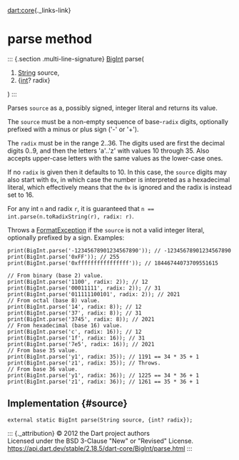 [dart:core](../../dart-core/dart-core-library){._links-link}

parse method
============

::: {.section .multi-line-signature}
[BigInt](../bigint-class) parse(

1.  [String](../string-class) source,
2.  {[int](../int-class)? radix}

)
:::

Parses `source` as a, possibly signed, integer literal and returns its
value.

The `source` must be a non-empty sequence of base-`radix` digits,
optionally prefixed with a minus or plus sign (\'-\' or \'+\').

The `radix` must be in the range 2..36. The digits used are first the
decimal digits 0..9, and then the letters \'a\'..\'z\' with values 10
through 35. Also accepts upper-case letters with the same values as the
lower-case ones.

If no `radix` is given then it defaults to 10. In this case, the
`source` digits may also start with `0x`, in which case the number is
interpreted as a hexadecimal literal, which effectively means that the
`0x` is ignored and the radix is instead set to 16.

For any int `n` and radix `r`, it is guaranteed that
`n == int.parse(n.toRadixString(r), radix: r)`.

Throws a [FormatException](../formatexception-class) if the `source` is
not a valid integer literal, optionally prefixed by a sign. Examples:

``` {.language-dart data-language="dart"}
print(BigInt.parse('-12345678901234567890')); // -12345678901234567890
print(BigInt.parse('0xFF')); // 255
print(BigInt.parse('0xffffffffffffffff')); // 18446744073709551615

// From binary (base 2) value.
print(BigInt.parse('1100', radix: 2)); // 12
print(BigInt.parse('00011111', radix: 2)); // 31
print(BigInt.parse('011111100101', radix: 2)); // 2021
// From octal (base 8) value.
print(BigInt.parse('14', radix: 8)); // 12
print(BigInt.parse('37', radix: 8)); // 31
print(BigInt.parse('3745', radix: 8)); // 2021
// From hexadecimal (base 16) value.
print(BigInt.parse('c', radix: 16)); // 12
print(BigInt.parse('1f', radix: 16)); // 31
print(BigInt.parse('7e5', radix: 16)); // 2021
// From base 35 value.
print(BigInt.parse('y1', radix: 35)); // 1191 == 34 * 35 + 1
print(BigInt.parse('z1', radix: 35)); // Throws.
// From base 36 value.
print(BigInt.parse('y1', radix: 36)); // 1225 == 34 * 36 + 1
print(BigInt.parse('z1', radix: 36)); // 1261 == 35 * 36 + 1
```

Implementation {#source}
--------------

``` {.language-dart data-language="dart"}
external static BigInt parse(String source, {int? radix});
```

::: {._attribution}
© 2012 the Dart project authors\
Licensed under the BSD 3-Clause \"New\" or \"Revised\" License.\
<https://api.dart.dev/stable/2.18.5/dart-core/BigInt/parse.html>
:::
